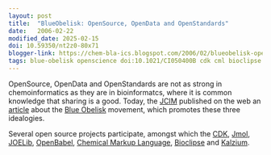 ```yaml
---
layout: post
title:  "BlueObelisk: OpenSource, OpenData and OpenStandards"
date:   2006-02-22
modified_date: 2025-02-15
doi: 10.59350/nt2z0-80x71
blogger-link: https://chem-bla-ics.blogspot.com/2006/02/blueobelisk-opensource-opendata-and.html
tags: blue-obelisk openscience doi:10.1021/CI050400B cdk cml bioclipse kde jmol
---
```


OpenSource, OpenData and OpenStandards are not as strong in chemoinformatics as they are in bioinformatcs, where it is common knowledge
that sharing is a good. Today, the [JCIM](http://pubs3.acs.org/acs/journals/toc.page?incoden=jcisd8) published on the web an
[article](http://dx.doi.org/10.1021/ci050400b) about the [Blue Obelisk](http://www.blueobelisk.org/) movement, which promotes these
three idealogies.

Several open source projects participate, amongst which the [CDK](http://cdk.sf.net/), [Jmol](http://www.jmol.org/),
[JOELib](http://joelib.sf.net/), [OpenBabel](http://openbabel.sf.net/), [Chemical Markup Language](http://cml.sf.net/),
[Bioclipse](http://bioclipse.net/) and [Kalzium](http://cdk.sf.net/).
